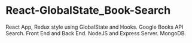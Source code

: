 # React-GlobalState_Book-Search
React App, Redux style using GlobalState and Hooks. Google Books API Search. Front End and Back End. NodeJS and Express Server. MongoDB.
